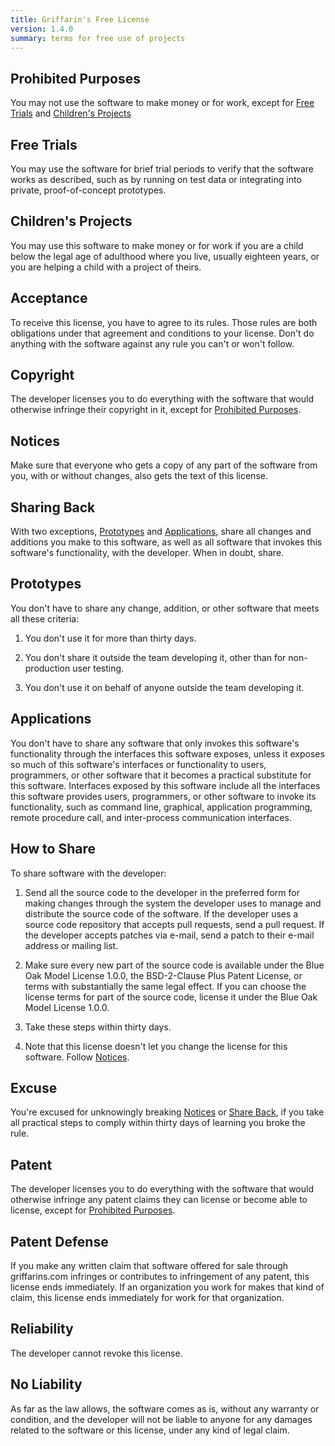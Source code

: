 ```yaml
---
title: Griffarin's Free License
version: 1.4.0
summary: terms for free use of projects
---
```


## Prohibited Purposes

You may not use the software to make money or for work, except for [Free Trials](#free-trials) and [Children's Projects](#childrens-projects)

## Free Trials

You may use the software for brief trial periods to verify that the software works as described, such as by running on test data or integrating into private, proof-of-concept prototypes.

## Children's Projects

You may use this software to make money or for work if you are a child below the legal age of adulthood where you live, usually eighteen years, or you are helping a child with a project of theirs.

## Acceptance

To receive this license, you have to agree to its rules.  Those rules are both obligations under that agreement and conditions to your license.  Don't do anything with the software against any rule you can't or won't follow.

## Copyright

The developer licenses you to do everything with the software that would otherwise infringe their copyright in it, except for [Prohibited Purposes](#prohibited-purposes).

## Notices

Make sure that everyone who gets a copy of any part of the software from you, with or without changes, also gets the text of this license.

<!-- Adapted from Round Robin -->
## Sharing Back

With two exceptions, [Prototypes](#prototypes) and [Applications](#applications), share all changes and additions you make to this software, as well as all software that invokes this software's functionality, with the developer. When in doubt, share.

<!-- Adapted from Round Robin -->
## Prototypes

You don't have to share any change, addition, or other software that meets all these criteria:

1.  You don't use it for more than thirty days.

2.  You don't share it outside the team developing it, other than for non-production user testing.

3.  You don't use it on behalf of anyone outside the team developing it.

<!-- Adapted from Round Robin -->
## Applications

You don't have to share any software that only invokes this software's functionality through the interfaces this software exposes, unless it exposes so much of this software's interfaces or functionality to users, programmers, or other software that it becomes a practical substitute for this software. Interfaces exposed by this software include all the interfaces this software provides users, programmers, or other software to invoke its functionality, such as command line, graphical, application programming, remote procedure call, and inter-process communication interfaces.

<!-- Adapted from Round Robin -->
## How to Share

To share software with the developer:

1.  Send all the source code to the developer in the preferred form for making changes through the system the developer uses to manage and distribute the source code of the software.  If the developer uses a source code repository that accepts pull requests, send a pull request.  If the developer accepts patches via e-mail, send a patch to their e-mail address or mailing list.

2.  Make sure every new part of the source code is available under the Blue Oak Model License 1.0.0, the BSD-2-Clause Plus Patent License, or terms with substantially the same legal effect.  If you can choose the license terms for part of the source code, license it under the Blue Oak Model License 1.0.0.

3.  Take these steps within thirty days.

4.  Note that this license doesn't let you change the license for this software.  Follow [Notices](#notices).

## Excuse

You're excused for unknowingly breaking [Notices](#notices) or [Share Back](#share-back), if you take all practical steps to comply within thirty days of learning you broke the rule.

## Patent

The developer licenses you to do everything with the software that would otherwise infringe any patent claims they can license or become able to license, except for [Prohibited Purposes](#prohibited-purposes).

## Patent Defense

If you make any written claim that software offered for sale through griffarins.com infringes or contributes to infringement of any patent, this license ends immediately. If an organization you work for makes that kind of claim, this license ends immediately for work for that organization.

## Reliability

The developer cannot revoke this license.

## No Liability

<span class="conspicuous" markdown="1">As far as the law allows, the software comes as is, without any warranty or condition, and the developer will not be liable to anyone for any damages related to the software or this license, under any kind of legal claim.</span>
